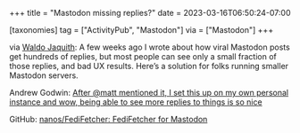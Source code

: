 +++
title = "Mastodon missing replies?"
date = 2023-03-16T06:50:24-07:00

[taxonomies]
tag = ["ActivityPub", "Mastodon"]
via = ["Mastodon"]
+++

via [Waldo Jaquith](https://mastodon.social/@waldoj/110033025185018475): A few weeks ago I wrote about how viral Mastodon posts get hundreds of replies, but most people can see only a small fraction of those replies, and bad UX results. Here’s a solution for folks running smaller Mastodon servers.

<!-- more -->

Andrew Godwin: [After @matt mentioned it, I set this up on my own personal instance and wow, being able to see more replies to things is so nice](https://fedi.aeracode.org/@andrew/110029009466041431)

GitHub: [nanos/FediFetcher: FediFetcher for Mastodon](https://github.com/nanos/FediFetcher)
